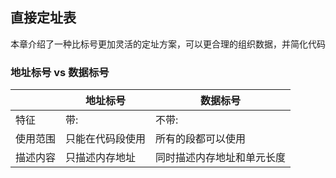 直接定址表
---

本章介绍了一种比标号更加灵活的定址方案，可以更合理的组织数据，并简化代码

### 地址标号 vs 数据标号

| | 地址标号 | 数据标号 |
| - | - | - |
| 特征 | 带:| 不带:|
| 使用范围 | 只能在代码段使用 | 所有的段都可以使用 |
| 描述内容 | 只描述内存地址 | 同时描述内存地址和单元长度 |